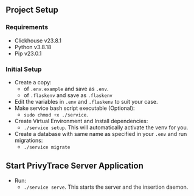 ## Project Setup

### Requirements
- Clickhouse v23.8.1
- Python v3.8.18
- Pip v23.0.1

### Initial Setup
- Create a copy:
    - of ```.env.example``` and save as ```.env```.
    - of ```.flaskenv``` and save as ```.flaskenv```
- Edit the variables in ```.env``` and ```.flaskenv``` to suit your case.
- Make service bash script executable (Optional): 
    - ```sudo chmod +x ./service```.
- Create Virtual Environment and Install dependencies: 
    - ```./service setup```. 
    This will automatically activate the venv for you.
- Create a database with same name as specified in your ```.env``` and run migrations: 
    - ```./service migrate```


## Start PrivyTrace Server Application
- Run: 
    - ```./service serve```. This starts the server and the insertion daemon.
